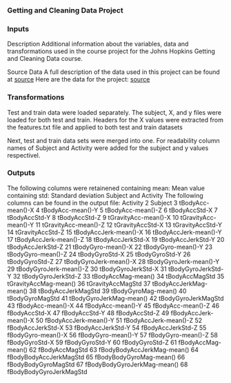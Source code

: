 ### Getting and Cleaning Data Project


### Inputs
Description Additional information about the variables, data and transformations used in the course project for the Johns Hopkins Getting and Cleaning Data course.

Source Data A full description of the data used in this project can be found at [source](http://archive.ics.uci.edu/ml/datasets/Human+Activity+Recognition+Using+Smartphones)
Here are the data for the project: [source](https://d396qusza40orc.cloudfront.net/getdata%2Fprojectfiles%2FUCI%20HAR%20Dataset.zip)

### Transformations
Test and train data were loaded separately. The subject, X, and y files were loaded for both test and train. Headers for the X values were extracted from the features.txt file and applied to both test and train datasets

Next, test and train data sets were merged into one. For readability column names of Subject and Activity were added for the subject and y values respectivel.


###  Outputs
The following columns were retainened
containing mean: Mean value
containing std: Standard deviation
Subject and Activity
The following columns can be found in the output file: 
Activity
2	Subject
3	tBodyAcc-mean()-X
4	tBodyAcc-mean()-Y
5	tBodyAcc-mean()-Z
6	tBodyAccStd-X
7	tBodyAccStd-Y
8	tBodyAccStd-Z
9	tGravityAcc-mean()-X
10	tGravityAcc-mean()-Y
11	tGravityAcc-mean()-Z
12	tGravityAccStd-X
13	tGravityAccStd-Y
14	tGravityAccStd-Z
15	tBodyAccJerk-mean()-X
16	tBodyAccJerk-mean()-Y
17	tBodyAccJerk-mean()-Z
18	tBodyAccJerkStd-X
19	tBodyAccJerkStd-Y
20	tBodyAccJerkStd-Z
21	tBodyGyro-mean()-X
22	tBodyGyro-mean()-Y
23	tBodyGyro-mean()-Z
24	tBodyGyroStd-X
25	tBodyGyroStd-Y
26	tBodyGyroStd-Z
27	tBodyGyroJerk-mean()-X
28	tBodyGyroJerk-mean()-Y
29	tBodyGyroJerk-mean()-Z
30	tBodyGyroJerkStd-X
31	tBodyGyroJerkStd-Y
32	tBodyGyroJerkStd-Z
33	tBodyAccMag-mean()
34	tBodyAccMagStd
35	tGravityAccMag-mean()
36	tGravityAccMagStd
37	tBodyAccJerkMag-mean()
38	tBodyAccJerkMagStd
39	tBodyGyroMag-mean()
40	tBodyGyroMagStd
41	tBodyGyroJerkMag-mean()
42	tBodyGyroJerkMagStd
43	fBodyAcc-mean()-X
44	fBodyAcc-mean()-Y
45	fBodyAcc-mean()-Z
46	fBodyAccStd-X
47	fBodyAccStd-Y
48	fBodyAccStd-Z
49	fBodyAccJerk-mean()-X
50	fBodyAccJerk-mean()-Y
51	fBodyAccJerk-mean()-Z
52	fBodyAccJerkStd-X
53	fBodyAccJerkStd-Y
54	fBodyAccJerkStd-Z
55	fBodyGyro-mean()-X
56	fBodyGyro-mean()-Y
57	fBodyGyro-mean()-Z
58	fBodyGyroStd-X
59	fBodyGyroStd-Y
60	fBodyGyroStd-Z
61	fBodyAccMag-mean()
62	fBodyAccMagStd
63	fBodyBodyAccJerkMag-mean()
64	fBodyBodyAccJerkMagStd
65	fBodyBodyGyroMag-mean()
66	fBodyBodyGyroMagStd
67	fBodyBodyGyroJerkMag-mean()
68	fBodyBodyGyroJerkMagStd